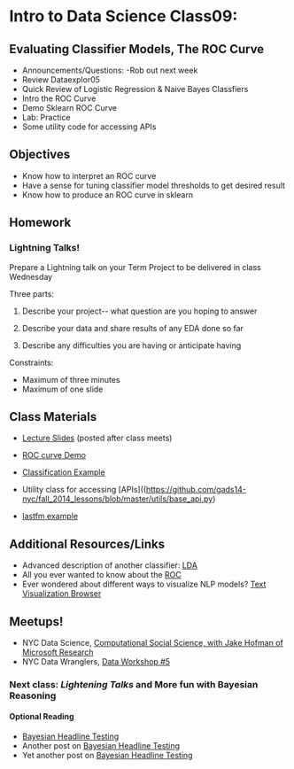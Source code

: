 Intro to Data Science Class09: 
=======

## Evaluating Classifier Models, The ROC Curve

- Announcements/Questions: 
  	-Rob out next week
- Review Dataexplor05
- Quick Review of Logistic Regression & Naive Bayes Classfiers
- Intro the ROC Curve
- Demo Sklearn ROC Curve
- Lab: Practice
- Some utility code for accessing APIs

## Objectives

* Know how to interpret an ROC curve
* Have a sense for tuning classifier model thresholds to get desired result
* Know how to produce an ROC curve in sklearn

## Homework

### Lightning Talks!

Prepare a Lightning talk on your Term Project to be delivered in class Wednesday

Three parts:

1. Describe your project-- what question are you hoping to answer

2. Describe your data and share results of any EDA done so far

3. Describe any difficulties you are having or anticipate having

Constraints:
- Maximum of three minutes
- Maximum of one slide

## Class Materials

* [Lecture Slides](https://github.com/gads14-nyc/fall_2014_lessons/blob/master/09_roc/class09.pdf) (posted after class meets)
* [ROC curve Demo](http://nbviewer.ipython.org/github/gads14-nyc/fall_2014_lessons/blob/master/09_roc/lab/example_roc.ipynb)
* [Classification Example](http://nbviewer.ipython.org/github/gads14-nyc/fall_2014_lessons/blob/master/09_roc/lab/student_loan_classifier.ipynb)

* Utility class for accessing [APIs]((https://github.com/gads14-nyc/fall_2014_lessons/blob/master/utils/base_api.py)
 - [lastfm example](https://github.com/gads14-nyc/fall_2014_lessons/blob/master/utils/lastfm_api.py)


## Additional Resources/Links

* Advanced description of another classifier: [LDA](http://sebastianraschka.com/Articles/2014_python_lda.html)
* All you ever wanted to know about the [ROC](https://cours.etsmtl.ca/sys828/REFS/A1/Fawcett_PRL2006.pdf)
* Ever wondered about different ways to visualize NLP models? [Text Visualization Browser](http://textvis.lnu.se/)

## Meetups!

* NYC Data Science, [Computational Social Science, with Jake Hofman of Microsoft Research](http://www.meetup.com/NYC-Data-Science/events/214025742/)
* NYC Data Wranglers, [Data Workshop #5](http://www.meetup.com/NYC-Data-Wranglers/events/214469842/)

### Next class: *Lightening Talks* and More fun with Bayesian Reasoning

#### Optional Reading

* [Bayesian Headline Testing](http://jeroenjanssens.com/2013/08/18/bayesian-headline-testing-at-visual-revenue.html)
* Another post on [Bayesian Headline Testing](http://developers.lyst.com/data/2014/05/10/bayesian-ab-testing/)
* Yet another post on [Bayesian Headline Testing](http://www.bayesianwitch.com/blog/2014/bayesian_ab_test.html)